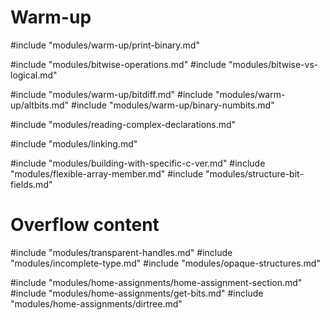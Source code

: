 # Warm-up
#include "modules/warm-up/print-binary.md"

#include "modules/bitwise-operations.md"
#include "modules/bitwise-vs-logical.md"

#include "modules/warm-up/bitdiff.md"
#include "modules/warm-up/altbits.md"
#include "modules/warm-up/binary-numbits.md"

#include "modules/reading-complex-declarations.md"

#include "modules/linking.md"

#include "modules/building-with-specific-c-ver.md"
#include "modules/flexible-array-member.md"
#include "modules/structure-bit-fields.md"

# Overflow content

#include "modules/transparent-handles.md"
#include "modules/incomplete-type.md"
#include "modules/opaque-structures.md"

#include "modules/home-assignments/home-assignment-section.md"
#include "modules/home-assignments/get-bits.md"
#include "modules/home-assignments/dirtree.md"

